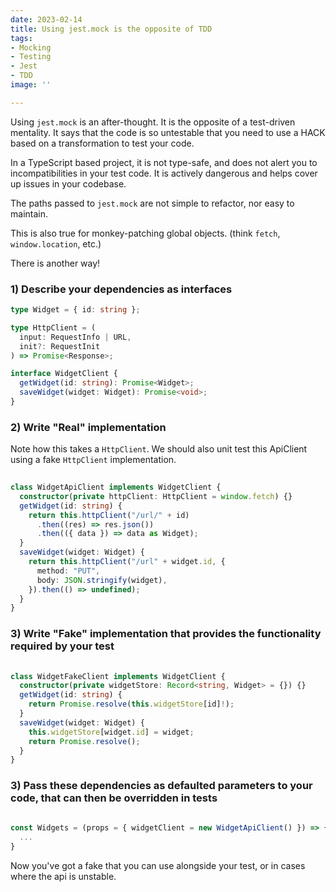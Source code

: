 ```yaml
---
date: 2023-02-14
title: Using jest.mock is the opposite of TDD
tags:
- Mocking
- Testing
- Jest
- TDD
image: ''

---
```

Using `jest.mock` is an after-thought. It is the opposite of a test-driven mentality. It says that the code is so untestable that you need to use a HACK based on a transformation to test your code.

In a TypeScript based project, it is not type-safe, and does not alert you to incompatibilities in your test code. It is actively dangerous and helps cover up issues in your codebase.

The paths passed to `jest.mock` are not simple to refactor, nor easy to maintain.

This is also true for monkey-patching global objects. (think `fetch`, `window.location`, etc.)

There is another way! 

### 1) Describe your dependencies as interfaces 

```typescript
type Widget = { id: string };

type HttpClient = (
  input: RequestInfo | URL,
  init?: RequestInit
) => Promise<Response>;

interface WidgetClient {
  getWidget(id: string): Promise<Widget>;
  saveWidget(widget: Widget): Promise<void>;
}
```

### 2) Write "Real" implementation

Note how this takes a `HttpClient`. We should also unit test this ApiClient using a fake `HttpClient` implementation.

```typescript
    
class WidgetApiClient implements WidgetClient {
  constructor(private httpClient: HttpClient = window.fetch) {}
  getWidget(id: string) {
    return this.httpClient("/url/" + id)
      .then((res) => res.json())
      .then(({ data }) => data as Widget);
  }
  saveWidget(widget: Widget) {
    return this.httpClient("/url" + widget.id, {
      method: "PUT",
      body: JSON.stringify(widget),
    }).then(() => undefined);
  }
}
```

### 3) Write "Fake" implementation that provides the functionality required by your test

```typescript
    
class WidgetFakeClient implements WidgetClient {
  constructor(private widgetStore: Record<string, Widget> = {}) {}
  getWidget(id: string) {
    return Promise.resolve(this.widgetStore[id]!);
  }
  saveWidget(widget: Widget) {
    this.widgetStore[widget.id] = widget;
    return Promise.resolve();
  }
}
```
### 3) Pass these dependencies as defaulted parameters to your code, that can then be overridden in tests

```typescript
    
const Widgets = (props = { widgetClient = new WidgetApiClient() }) => {
  ...
}

```

Now you've got a fake that you can use alongside your test, or in cases where the api is unstable.